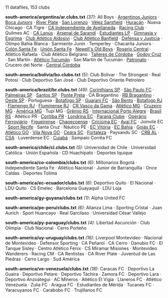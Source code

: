 11 datafiles, 153 clubs

**south-america/argentina/ar.clubs.txt** _(37)_:  All Boys · [Argentinos Juniors](https://en.wikipedia.org/wiki/Argentinos_Juniors) · [Boca Juniors](https://en.wikipedia.org/wiki/Boca_Juniors) · [River Plate](https://en.wikipedia.org/wiki/Club_Atlético_River_Plate) · [San Lorenzo](https://en.wikipedia.org/wiki/San_Lorenzo_de_Almagro) · [Vélez Sarsfield](https://en.wikipedia.org/wiki/Club_Atlético_Vélez_Sarsfield) · [Huracán](https://en.wikipedia.org/wiki/Club_Atlético_Huracán) · Nueva Chicago · CA Tigre · [CA Independiente de Avellaneda](https://en.wikipedia.org/wiki/Club_Atlético_Independiente) · [Racing Club](https://en.wikipedia.org/wiki/Racing_Club_de_Avellaneda) · Quilmes AC · [CA Lanús](https://en.wikipedia.org/wiki/Club_Atlético_Lanús) · [Arsenal de Sarandí](https://en.wikipedia.org/wiki/Arsenal_de_Sarandí) · [Estudiantes LP](https://en.wikipedia.org/wiki/Estudiantes_de_La_Plata) · [Gimnasia y Esgrima](https://en.wikipedia.org/wiki/Club_de_Gimnasia_y_Esgrima_La_Plata) · [Club Atlético Aldosivi](https://en.wikipedia.org/wiki/Aldosivi) · [Club Atlético Banfield](https://en.wikipedia.org/wiki/Club_Atlético_Banfield) · [Defensa y Justicia](https://en.wikipedia.org/wiki/Defensa_y_Justicia) · Olimpo Bahía Blanca · Sarmiento Junín · Temperley · Chacarita Juniors · [Colón Santa Fe](https://en.wikipedia.org/wiki/Club_Atlético_Colón) · [Unión Santa Fe](https://en.wikipedia.org/wiki/Unión_de_Santa_Fe) · [Newell's Old Boys](https://en.wikipedia.org/wiki/Newell's_Old_Boys) · [Rosario Central](https://en.wikipedia.org/wiki/Rosario_Central) · Atlético Rafaela · Club Atlético Belgrano · [Talleres de Córdoba](https://en.wikipedia.org/wiki/Talleres_de_Córdoba) · [Godoy Cruz](https://en.wikipedia.org/wiki/Godoy_Cruz_Antonio_Tomba) · San Martín · [Atlético Tucumán](https://en.wikipedia.org/wiki/Atlético_Tucumán) · San Martín de Tucumán · [Patronato](https://en.wikipedia.org/wiki/Club_Atlético_Patronato) · Crucero del Norte · [Central Córdoba](https://en.wikipedia.org/wiki/Central_Córdoba_de_Santiago_del_Estero)

**south-america/bolivia/bo.clubs.txt** _(5)_:  Club Bolívar · The Strongest · Real Potosí · Club Deportivo San José · Club Deportivo Oriente Petrolero

**south-america/brazil/br.clubs.txt** _(49)_:  [Corinthians SP](https://en.wikipedia.org/wiki/Sport_Club_Corinthians_Paulista) · [São Paulo FC](https://en.wikipedia.org/wiki/São_Paulo_FC) · [Palmeiras SP](https://en.wikipedia.org/wiki/Sociedade_Esportiva_Palmeiras) · [Santos SP](https://en.wikipedia.org/wiki/Santos_FC) · [Ponte Preta](https://en.wikipedia.org/wiki/Associação_Atlética_Ponte_Preta) · CA Bragantino · [RB Bragantino](https://en.wikipedia.org/wiki/Red_Bull_Bragantino) · [Oeste SP](https://en.wikipedia.org/wiki/Oeste_Futebol_Clube) · Portuguesa · [Botafogo SP](https://en.wikipedia.org/wiki/Botafogo_Futebol_Clube_(SP)) · [Guarani FC](https://en.wikipedia.org/wiki/Guarani_FC) · [São Bento](https://en.wikipedia.org/wiki/Esporte_Clube_São_Bento) · [Botafogo RJ](https://en.wikipedia.org/wiki/Botafogo_de_Futebol_e_Regatas) · [Flamengo RJ](https://en.wikipedia.org/wiki/Clube_de_Regatas_do_Flamengo) · [Fluminense RJ](https://en.wikipedia.org/wiki/Fluminense_FC) · [CR Vasco da Gama](https://en.wikipedia.org/wiki/CR_Vasco_da_Gama) · [Atlético MG](https://en.wikipedia.org/wiki/Clube_Atlético_Mineiro) · [Cruzeiro MG](https://en.wikipedia.org/wiki/Cruzeiro_Esporte_Clube) · [América MG](https://en.wikipedia.org/wiki/América_Futebol_Clube_(MG)) · Tupi MG · [Grêmio RS](https://en.wikipedia.org/wiki/Grêmio_Foot-Ball_Porto_Alegrense) · [Internacional Porto Alegre](https://en.wikipedia.org/wiki/Sport_Club_Internacional) · [Brasil RS](https://en.wikipedia.org/wiki/Grêmio_Esportivo_Brasil) · Atlético PR · [Coritiba PR](https://en.wikipedia.org/wiki/Coritiba_Foot_Ball_Club) · [Londrina EC](https://en.wikipedia.org/wiki/Londrina_Esporte_Clube) · [Paraná Clube](https://en.wikipedia.org/wiki/Paraná_Clube) · [Operário Ferroviário](https://en.wikipedia.org/wiki/Operário_Ferroviário_Esporte_Clube) · [Figueirense](https://en.wikipedia.org/wiki/Figueirense_FC) · [Chapecoense](https://en.wikipedia.org/wiki/Associação_Chapecoense_de_Futebol) · [Criciúma EC](https://en.wikipedia.org/wiki/Criciúma_Esporte_Clube) · [Avaí FC](https://en.wikipedia.org/wiki/Avaí_FC) · Joinvile EC · [Sport Recife](https://en.wikipedia.org/wiki/Sport_Club_do_Recife) · Santa Cruz · Náutico PE · [EC Vitória](https://en.wikipedia.org/wiki/Esporte_Clube_Vitória) · [EC Bahia](https://en.wikipedia.org/wiki/Esporte_Clube_Bahia) · [Goiás EC](https://en.wikipedia.org/wiki/Goiás_Esporte_Clube) · [Atlético GO](https://en.wikipedia.org/wiki/Atlético_Clube_Goianiense) · [Vila Nova GO](https://en.wikipedia.org/wiki/Vila_Nova_Futebol_Clube) · [Ceára SC](https://en.wikipedia.org/wiki/Ceará_Sporting_Club) · [Fortaleza](https://en.wikipedia.org/wiki/Fortaleza_Esporte_Clube) · Paysandu SC · [CRB AL](https://en.wikipedia.org/wiki/Clube_de_Regatas_Brasil) · [CSA](https://en.wikipedia.org/wiki/Centro_Sportivo_Alagoano) · Luverdense EC · [Cuiabá](https://en.wikipedia.org/wiki/Cuiabá_Esporte_Clube) · Sampaio Corrêa FC

**south-america/chile/cl.clubs.txt** _(5)_:  Universidad de Chile · Universidad Católica · Unión Española · CD Huachipato · Deportes Iquique

**south-america/co-colombia/clubs.txt** _(6)_:  Millonarios Bogotá · Independiente Santa Fe · Atlético Nacional · Junior de Barranquilla · Once Caldas · Deportes Tolima

**south-america/ec-ecuador/clubs.txt** _(6)_:  Deportivo Quito · El Nacional · LDU Quito · CS Emelec · Barcelona Guayaquil · LDU Loja

**south-america/gy-guyana/clubs.txt** _(1)_:  Alpha United FC

**south-america/pe-peru/clubs.txt** _(6)_:  Alianza Lima · Sporting Cristal · Juan Aurich · Sport Huancayo · Real Garcilaso · Universidad César Vallejo

**south-america/py-paraguay/clubs.txt** _(4)_:  Libertad Ascunción · Club Olimpia · Club Nacional · Cerro Porteño

**south-america/uy-uruguay/clubs.txt** _(16)_:  Liverpool Montevideo · Nacional de Montevideo · Defensor Sporting · CA Peñarol · CA Cerro · Danubio FC · El Tanque Sisley · Centro Atlético Fénix · CS Miramar Misiones · Montevideo Wanderers · Racing CM · CA Rentistas · CA River Plate · Juventud de Las Piedras · Cerro Largo · Sud América

**south-america/ve-venezuela/clubs.txt** _(18)_:  Caracas FC · Deportivo La Guaira · Deportivo Petare · Deportivo Táchira · Zamora FC · Deportivo Lara · Deportivo Anzoátegui · AC Mineros · Atlético El Vigía · Llaneros FC · Atlético Venezuela · Zulia FC · Aragua FC · Estudiantes de Mérida · Tucanes FC · Yaracuyanos FC · Carabobo FC · Trujillanos FC

